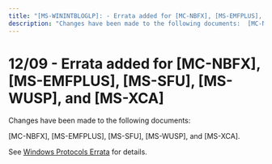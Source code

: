 ```yaml
---
title: "[MS-WININTBLOGLP]: - Errata added for [MC-NBFX], [MS-EMFPLUS], [MS-SFU], [MS-WUSP], and [MS-XCA]"
description: "Changes have been made to the following documents:  [MC-NBFX], [MS-EMFPLUS], [MS-SFU], [MS-WUSP], and [MS-XCA].  See Windows Protocols Errata for"
---
```


# 12/09 - Errata added for [MC-NBFX], [MS-EMFPLUS], [MS-SFU], [MS-WUSP], and [MS-XCA]

<p> </p>
<p>Changes have been made to the following documents:</p>

<p>[MC-NBFX], [MS-EMFPLUS], [MS-SFU], [MS-WUSP], and [MS-XCA].</p>

<p>See <span><a href="/openspecs/windows_protocols/MS-WINERRATA/314fe022-28ea-4bd9-93ac-7941ecf9ca10">Windows
Protocols Errata</a></span> for details.</p>


                
